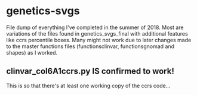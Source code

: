# genetics-svgs
File dump of everything I've completed in the summer of 2018.  Most are variations of the files found in genetics_svgs_final with additional features like ccrs percentile boxes.  Many might not work due to later changes made to the master functions files (functionsclinvar, functionsgnomad and shapes) as I worked.
## clinvar_col6A1ccrs.py IS confirmed to work!
This is so that there's at least one working copy of the ccrs code...
